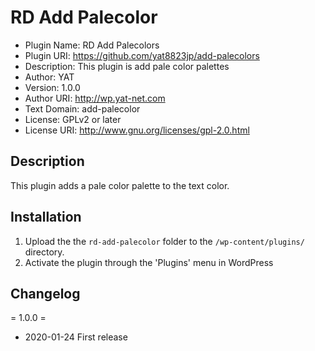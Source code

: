 # RD Add Palecolor

- Plugin Name: RD Add Palecolors
- Plugin URI: https://github.com/yat8823jp/add-palecolors
- Description: This plugin is add pale color palettes
- Author: YAT
- Version: 1.0.0
- Author URI: http://wp.yat-net.com
- Text Domain: add-palecolor
- License: GPLv2 or later
- License URI: http://www.gnu.org/licenses/gpl-2.0.html

## Description

This plugin adds a pale color palette to the text color.

## Installation

1. Upload the the `rd-add-palecolor` folder to the `/wp-content/plugins/` directory.
2. Activate the plugin through the 'Plugins' menu in WordPress

## Changelog

= 1.0.0 =

* 2020-01-24 First release
